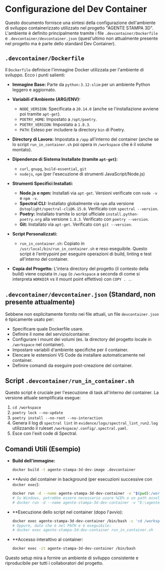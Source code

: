 # Configurazione del Dev Container

Questo documento fornisce una sintesi della configurazione dell'ambiente di sviluppo containerizzato utilizzato nel progetto "AGENTE STAMPA 3D". L'ambiente è definito principalmente tramite i file `.devcontainer/Dockerfile` e `.devcontainer/devcontainer.json` (quest'ultimo non attualmente presente nel progetto ma è parte dello standard Dev Container).

## `.devcontainer/Dockerfile`

Il `Dockerfile` definisce l'immagine Docker utilizzata per l'ambiente di sviluppo. Ecco i punti salienti:

- **Immagine Base:** Parte da `python:3.12-slim` per un ambiente Python leggero e aggiornato.
- **Variabili d'Ambiente (ARG/ENV):**
  - `NODE_VERSION`: Specificata a `20.14.0` (anche se l'installazione avviene poi tramite `apt-get`).
  - `POETRY_HOME`: Impostato a `/opt/poetry`.
  - `POETRY_VERSION`: Impostato a `1.8.3`.
  - `PATH`: Esteso per includere la directory `bin` di Poetry.
- **Directory di Lavoro:** Impostata a `/app` all'interno del container (anche se lo script `run_in_container.sh` poi opera in `/workspace` che è il volume montato).

- **Dipendenze di Sistema Installate (tramite `apt-get`):**
  - `curl`, `gnupg`, `build-essential`, `git`
  - `nodejs`, `npm` (per l'esecuzione di strumenti JavaScript/Node.js)

- **Strumenti Specifici Installati:**
  - **Node.js e npm:** Installati via `apt-get`. Versioni verificate con `node -v` e `npm -v`.
  - **Spectral CLI:** Installato globalmente via `npm` alla versione `@stoplight/spectral-cli@6.15.0`. Verificato con `spectral --version`.
  - **Poetry:** Installato tramite lo script ufficiale `install.python-poetry.org` alla versione `1.8.3`. Verificato con `poetry --version`.
  - **Git:** Installato via `apt-get`. Verificato con `git --version`.

- **Script Personalizzati:**
  - `run_in_container.sh`: Copiato in `/usr/local/bin/run_in_container.sh` e reso eseguibile. Questo script è l'entrypoint per eseguire operazioni di build, linting e test all'interno del container.

- **Copia del Progetto:** L'intera directory del progetto (il contesto della build) viene copiata in `/app` (o `/workspace` a seconda di come si interpreta `WORKDIR` vs il mount point effettivo) con `COPY . .`.

## `.devcontainer/devcontainer.json` (Standard, non presente attualmente)

Sebbene non esplicitamente fornito nei file attuali, un file `devcontainer.json` è tipicamente usato per:

- Specificare quale Dockerfile usare.
- Definire il nome del servizio/container.
- Configurare i mount dei volumi (es. la directory del progetto locale in `/workspace` nel container).
- Impostare variabili d'ambiente specifiche per il container.
- Elencare le estensioni VS Code da installare automaticamente nel container.
- Definire comandi da eseguire post-creazione del container.

## Script `.devcontainer/run_in_container.sh`

Questo script è cruciale per l'esecuzione di task all'interno del container. La versione attuale semplificata esegue:

1. `cd /workspace`
2. `poetry lock --no-update`
3. `poetry install --no-root --no-interaction`
4. Genera il log di `spectral lint` in `evidence/logs/spectral_lint_run2.log` utilizzando il ruleset `/workspace/.config/.spectral.yaml`.
5. Esce con l'exit code di Spectral.

## Comandi Utili (Esempio)

- **Build dell'immagine:**

  ```bash
  docker build -t agente-stampa-3d-dev-image .devcontainer
  ```

- **Avvio del container in background (per esecuzioni successive con `docker exec`):

  ```bash
  docker run -d --name agente-stampa-3d-dev-container -v "$(pwd):/workspace" agente-stampa-3d-dev-image tail -f /dev/null
  # Su Windows, potrebbe essere necessario usare %CD% o un path assoluto per il volume:
  # docker run -d --name agente-stampa-3d-dev-container -v "E:\agente-stampa-3D:/workspace" agente-stampa-3d-dev-image tail -f /dev/null
  ```

- **Esecuzione dello script nel container (dopo l'avvio):

  ```bash
  docker exec agente-stampa-3d-dev-container /bin/bash -c 'cd /workspace && ./.devcontainer/run_in_container.sh'
  # Oppure, dato che è nel PATH e è eseguibile:
  # docker exec agente-stampa-3d-dev-container run_in_container.sh
  ```

- **Accesso interattivo al container:

  ```bash
  docker exec -it agente-stampa-3d-dev-container /bin/bash
  ```

Questo setup mira a fornire un ambiente di sviluppo consistente e riproducibile per tutti i collaboratori del progetto.
